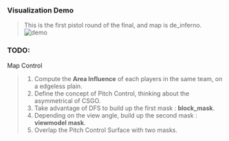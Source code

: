 ### Visualization Demo
> This is the first pistol round of the final, and map is de_inferno.  
![demo](https://github.com/lihongji98/MapControl/assets/59786439/f0b26828-4641-4887-8a4e-3c214da927fd)

### TODO:

Map Control
>
> 1. Compute the **Area Influence** of each players in the same team, on a edgeless plain.
> 2. Define the concept of Pitch Control, thinking about the asymmetrical of CSGO.
> 3. Take advantage of DFS to build up the first mask : **block_mask**.
> 4. Depending on the view angle, build up the second mask : **viewmodel mask**.
> 5. Overlap the Pitch Control Surface with two masks.

